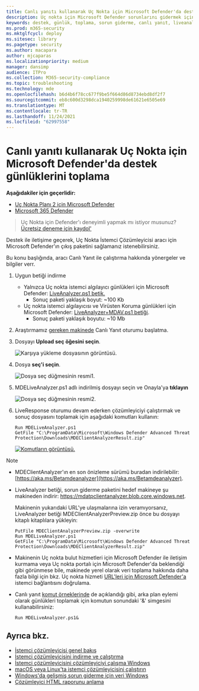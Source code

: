 ```yaml
---
title: Canlı yanıtı kullanarak Uç Nokta için Microsoft Defender'da destek günlüklerini toplama
description: Uç nokta için Microsoft Defender sorunlarını gidermek için canlı yanıtı kullanarak günlük toplamayı öğrenin
keywords: destek, günlük, toplama, sorun giderme, canlı yanıt, liveanalyzer, çözümleyici, canlı, yanıt
ms.prod: m365-security
ms.mktglfcycl: deploy
ms.sitesec: library
ms.pagetype: security
ms.author: macapara
author: mjcaparas
ms.localizationpriority: medium
manager: dansimp
audience: ITPro
ms.collection: M365-security-compliance
ms.topic: troubleshooting
ms.technology: mde
ms.openlocfilehash: b6d4b6f78cc677f9be5f664d86d8734ebd8df2f7
ms.sourcegitcommit: eb8c600d3298dca1940259998de61621e6505e69
ms.translationtype: MT
ms.contentlocale: tr-TR
ms.lasthandoff: 11/24/2021
ms.locfileid: "62997558"
---
```

# <a name="collect-support-logs-in-microsoft-defender-for-endpoint-using-live-response"></a>Canlı yanıtı kullanarak Uç Nokta için Microsoft Defender'da destek günlüklerini toplama


**Aşağıdakiler için geçerlidir:**
- [Uç Nokta Planı 2 için Microsoft Defender](https://go.microsoft.com/fwlink/?linkid=2154037)
- [Microsoft 365 Defender](https://go.microsoft.com/fwlink/?linkid=2118804)

> Uç Nokta için Defender'ı deneyimli yapmak mı istiyor musunuz? [Ücretsiz deneme için kaydol'](https://signup.microsoft.com/create-account/signup?products=7f379fee-c4f9-4278-b0a1-e4c8c2fcdf7e&ru=https://aka.ms/MDEp2OpenTrial?ocid=docs-wdatp-pullalerts-abovefoldlink)


Destek ile iletişime geçerek, Uç Nokta İstemci Çözümleyicisi aracı için Microsoft Defender'ın çıkış paketini sağlamanız istenebilirsiniz.

Bu konu başlığında, aracı Canlı Yanıt ile çalıştırma hakkında yönergeler ve bilgiler verr.

1. Uygun betiği indirme
   - Yalnızca Uç nokta istemci algılayıcı günlükleri için Microsoft Defender: [LiveAnalyzer.ps1 betik.](https://aka.ms/MDELiveAnalyzer)
      - Sonuç paketi yaklaşık boyut: ~100 Kb
   - Uç nokta istemci algılayıcısı ve Virüsten Koruma günlükleri için Microsoft Defender: [LiveAnalyzer+MDAV.ps1 betiği](https://aka.ms/MDELiveAnalyzerAV).
       - Sonuç paketi yaklaşık boyutu: ~10 Mb

2. Araştırmamız [gereken makinede](live-response.md#initiate-a-live-response-session-on-a-device) Canlı Yanıt oturumu başlatma.

3. Dosyayı **Upload seç öğesini seçin**.

    ![Karşıya yükleme dosyasının görüntüsü.](images/upload-file.png)

4. Dosya **seç'i seçin**.

    ![Dosya seç düğmesinin resmi1.](images/choose-file.png)

5. MDELiveAnalyzer.ps1 adlı indirilmiş dosyayı seçin ve Onayla'ya **tıklayın**

   ![Dosya seç düğmesinin resmi2.](images/analyzer-file.png)

6. LiveResponse oturumu devam ederken çözümleyiciyi çalıştırmak ve sonuç dosyasını toplamak için aşağıdaki komutları kullanın:

    ```console
    Run MDELiveAnalyzer.ps1
    GetFile "C:\ProgramData\Microsoft\Windows Defender Advanced Threat Protection\Downloads\MDEClientAnalyzerResult.zip"
    ```

    [![Komutların görüntüsü.](images/analyzer-commands.png)](images/analyzer-commands.png#lightbox)

> [!NOTE]
>
> - MDEClientAnalyzer'ın en son önizleme sürümü buradan indirilebilir: [https://aka.ms/Betamdeanalyzer](https://aka.ms/Betamdeanalyzer).
>
> - LiveAnalyzer betiği, sorun giderme paketini hedef makineye şu makineden indirir: https://mdatpclientanalyzer.blob.core.windows.net.
>
>   Makinenin yukarıdaki URL'ye ulaşmalarına izin veramıyorsanız, LiveAnalyzer betiği MDEClientAnalyzerPreview.zip önce bu dosyayı kitaplı kitaplılara yükleyin:
>
>   ```console
>   PutFile MDEClientAnalyzerPreview.zip -overwrite
>   Run MDELiveAnalyzer.ps1
>   GetFile "C:\ProgramData\Microsoft\Windows Defender Advanced Threat Protection\Downloads\MDEClientAnalyzerResult.zip"
>   ```
>
> - Makinenin Uç nokta bulut hizmetleri için Microsoft Defender ile iletişim kurmama veya Uç nokta portalı için Microsoft Defender'da beklendiği gibi görünmese bile, makinede yerel olarak veri toplama hakkında daha fazla bilgi için bkz. Uç nokta hizmeti [URL'leri için Microsoft Defender'a](configure-proxy-internet.md#verify-client-connectivity-to-microsoft-defender-for-endpoint-service-urls) istemci bağlantısını doğrulama.
> 
> - Canlı yanıt [komut örneklerinde](live-response-command-examples.md) de açıklandığı gibi, arka plan eylemi olarak günlükleri toplamak için komutun sonundaki '&' simgesini kullanabilirsiniz:
>   ```console
>   Run MDELiveAnalyzer.ps1&
>   ```


## <a name="see-also"></a>Ayrıca bkz.
- [İstemci çözümleyicisi genel bakış](overview-client-analyzer.md)
- [İstemci çözümleyicisini indirme ve çalıştırma](download-client-analyzer.md)
- [İstemci çözümleyicisini çözümleyiciyi çalışma Windows](run-analyzer-windows.md)
- [macOS veya Linux'ta istemci çözümleyicisini çalıştırın](run-analyzer-macos-linux.md)
- [Windows'da gelişmiş sorun giderme için veri Windows](data-collection-analyzer.md)
- [Çözümleyici HTML raporunu anlama](analyzer-report.md)
